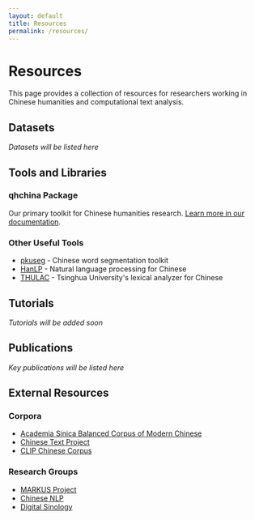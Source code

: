 ```yaml
---
layout: default
title: Resources
permalink: /resources/
---
```


# Resources

This page provides a collection of resources for researchers working in Chinese humanities and computational text analysis.

## Datasets

*Datasets will be listed here*

## Tools and Libraries

### qhchina Package
Our primary toolkit for Chinese humanities research. [Learn more in our documentation](/docs/).

### Other Useful Tools
- [pkuseg](https://github.com/lancopku/pkuseg-python) - Chinese word segmentation toolkit
- [HanLP](https://github.com/hankcs/HanLP) - Natural language processing for Chinese
- [THULAC](https://github.com/thunlp/THULAC) - Tsinghua University's lexical analyzer for Chinese

## Tutorials

*Tutorials will be added soon*

## Publications

*Key publications will be listed here*

## External Resources

### Corpora
- [Academia Sinica Balanced Corpus of Modern Chinese](http://asbc.iis.sinica.edu.tw/)
- [Chinese Text Project](https://ctext.org/)
- [CLIP Chinese Corpus](http://ymcui.github.io/cmrc2019/)

### Research Groups
- [MARKUS Project](https://dh.chinese-empires.eu/markus/)
- [Chinese NLP](https://chinesenlp.xyz/)
- [Digital Sinology](https://digitalsinology.org/) 